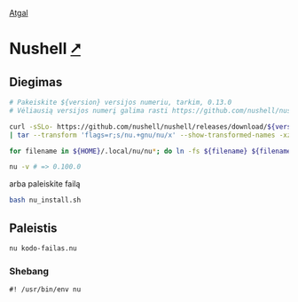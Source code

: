 [Atgal](./readme.md)

# Nushell [&#x2B67;](https://www.nushell.sh/)

## Diegimas

```bash
# Pakeiskite ${version} versijos numeriu, tarkim, 0.13.0
# Vėliausią versijos numerį galima rasti https://github.com/nushell/nushell/releases/latest

curl -sSLo- https://github.com/nushell/nushell/releases/download/${version}/nu-${version}-x86_64-unknown-linux-gnu.tar.gz \
| tar --transform 'flags=r;s/nu.+gnu/nu/x' --show-transformed-names -xzv -C "${HOME}/.local"

for filename in ${HOME}/.local/nu/nu*; do ln -fs ${filename} ${filename//nu\//bin/}; done

nu -v # => 0.100.0
```

arba paleiskite failą

```bash
bash nu_install.sh
```

## Paleistis

```bash
nu kodo-failas.nu
```

### Shebang

```shebang
#! /usr/bin/env nu
```
